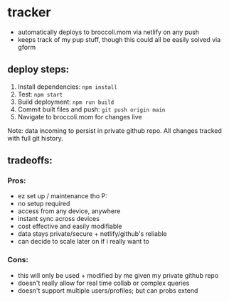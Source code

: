 # tracker

- automatically deploys to broccoli.mom via netlify on any push
- keeps track of my pup stuff, though this could all be easily solved via gform

## deploy steps:
1. Install dependencies: `npm install`
2. Test: `npm start`
3. Build deployment: `npm run build`
4. Commit built files and push: `git push origin main`
5. Navigate to broccoli.mom for changes live

Note: data incoming to persist in private github repo. 
All changes tracked with full git history.

## tradeoffs:
### Pros:
* ez set up / maintenance tho P:
* no setup required
* access from any device, anywhere
* instant sync across devices
* cost effective and easily modifiable
* data stays private/secure + netlify/github's reliable
* can decide to scale later on if i really want to

### Cons:
* this will only be used + modified by me given my private github repo
* doesn't really allow for real time collab or complex queries
* doesn't support multiple users/profiles; but can probs extend
